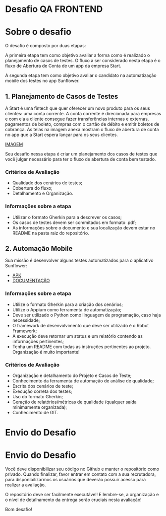 # Desafio QA FRONTEND

# Sobre o desafio

O desafio é composto por duas etapas:

A primeira etapa tem como objetivo avaliar a forma como é realizado o planejamento de casos de testes. O fluxo a ser considerado nesta etapa é o fluxo de Abertura de Conta de um app da empresa Start.

A segunda etapa tem como objetivo avaliar o candidato na automatização mobile dos testes no app Sunflower.

## 1. Planejamento de Casos de Testes
A Start é uma fintech que quer oferecer um novo produto para os seus clientes: uma conta corrente. A conta corrente é direcionada para empresas e com ela a cliente consegue fazer transferências internas e externas, pagamentos de boleto, compras com o cartão de débito e emitir boletos de cobrança. As telas na imagem anexa mostram o fluxo de abertura de conta no app que a Start espera lançar para os seus clientes.

[IMAGEM](https://github.com/laspbr/Desafio-Banking/blob/master/88742049-8429b400-d117-11ea-80a0-b86f26ed20ab.png)

Seu desafio nessa etapa é criar um planejamento dos casos de testes que você julgar necessário para ter o fluxo de abertura de conta bem testado. 

### Critérios de Avaliação

   - Qualidade dos cenários de testes;
   - Cobertura do fluxo;
   - Detalhamento e Organização.
   
### Informações sobre a etapa

   - Utilizar o formato Gherkin para a descrever os casos;
   - Os casos de testes devem ser commitados em formato .pdf;
   - As informações sobre o documento e sua localização devem estar no README na pasta raiz do repositório.

## 2. Automação Mobile

Sua missão é desenvolver alguns testes automatizados para o aplicativo Sunflower:

   - [APK](https://github.com/laspbr/Desafio-Banking/blob/master/sunflower.apk)
   - [DOCUMENTAÇÃO](https://github.com/android/sunflower#unsplash-api-key)

### Informações sobre a etapa

   - Utilize o formato Gherkin para a criação dos cenários;
   - Utilize o Appium como ferramenta de automatização;
   - Deve ser utilizado o Python como linguagem de programação, caso haja necessidade;
   - O framework de desenvolvimento que deve ser utilizado é o Robot Framework;
   - A execução deve retornar um status e um relatório contendo as informações pertinentes;
   - Tenha um README com todas as instruções pertinentes ao projeto. Organização é muito importante!

### Critérios de Avaliação

   - Organização e detalhamento do Projeto e Casos de Teste; 
   - Conhecimento da ferramenta de automação de análise de qualidade;
   - Escrita dos cenários de teste; 
   - Execução correta dos testes;
   - Uso do formato Gherkin;
   - Geração de relatórios/métricas de qualidade (qualquer saída minimamente organizada);
   - Conhecimento de GIT.

# Envio do Desafio

# Envio do Desafio

 Você deve disponibilizar seu código no Github e manter o repositório como privado. Quando finalizar, favor entrar em contato com a sua recrutadora, para disponibilizarmos os usuários que deverão possuir acesso para realizar a avaliação.

O repositório deve ser facilmente executável! E lembre-se, a organização e o nível de detalhamento da entrega serão cruciais nesta avaliação!

Bom desafio! 
